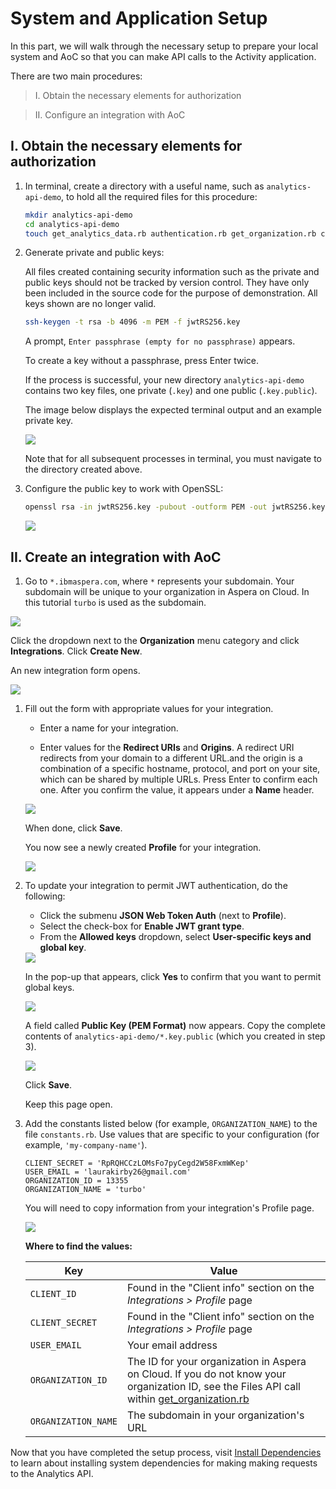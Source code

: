 # System and Application Setup

In this part, we will walk through the necessary setup to prepare your local system and AoC so that you can make API calls to the Activity application.

There are two main procedures:

  > I. Obtain the necessary elements for authorization

  > II. Configure an integration with AoC

## I. Obtain the necessary elements for authorization

1. In terminal, create a directory with a useful name, such as `analytics-api-demo`, to hold all the required files for this procedure:

    ```bash
    mkdir analytics-api-demo
    cd analytics-api-demo
    touch get_analytics_data.rb authentication.rb get_organization.rb constants.rb Gemfile
    ```

1. Generate private and public keys:

    All files created containing security information such as the private and public keys should not be tracked by version control. They have only been included in the source code for the purpose of demonstration. All keys shown are no longer valid.

    ```bash
    ssh-keygen -t rsa -b 4096 -m PEM -f jwtRS256.key
    ```

    A prompt, `Enter passphrase (empty for no passphrase)` appears.

    To create a key without a passphrase, press Enter twice.

    If the process is successful, your new directory `analytics-api-demo` contains two key files, one private (`.key`) and one public (`.key.public`).

    The image below displays the expected terminal output and an example private key.

    <div class="demo-image">
     <img src="images/3-preview-private-key.png"/>
    </div>

   Note that for all subsequent processes in terminal, you must navigate to the directory created above.

1. Configure the public key to work with OpenSSL:

    ```bash
    openssl rsa -in jwtRS256.key -pubout -outform PEM -out jwtRS256.key.pub
    ```

     <div class="demo-image">
       <img src="images/4-configure-jwt-for-openssl.png"/>
     </div>

## II. Create an integration with AoC

1. Go to `*.ibmaspera.com`, where `*` represents your subdomain. Your subdomain will be unique to your organization in Aspera on Cloud. In this tutorial `turbo` is used as the subdomain.

<div class="demo-image">
     <img src="images/5-integrations-create-new.png"/>
    </div>

   Click the dropdown next to the **Organization** menu category and click **Integrations**. Click **Create New**.

   An new integration form opens.

<div class="demo-image">
     <img src="images/6-new-form.png"/>
    </div>

1. Fill out the form with appropriate values for your integration.

   * Enter a name for your integration.

   * Enter values for the **Redirect URIs** and **Origins**. A redirect URI redirects from your domain to a different URL.and the origin is a combination of a specific hostname, protocol, and port on your site, which can be shared by multiple URLs. <!-- Get better examples for this. What does this mean?: "which for the purposes of the Activity API can be any value." --> Press Enter to confirm each one. After you confirm the value, it appears under a **Name** header.

    <div class="demo-image">
     <img src="images/7-new-form-filled-out.png"/>
    </div>

   When done, click **Save**.

   You now see a newly created **Profile** for your integration.

    <div class="demo-image">
     <img src="images/8-profile-details.png"/>
    </div>

1. To update your integration to permit JWT authentication, do the following:
    * Click the submenu **JSON Web Token Auth** (next to **Profile**).
    * Select the check-box for **Enable JWT grant type**.
    * From the **Allowed keys** dropdown, select **User-specific keys and global key**.

    <div class="demo-image">
     <img src="images/11-jwt-selections-continued.png"/>
    </div>

    In the pop-up that appears, click **Yes** to confirm that you want to permit global keys.

    <div class="demo-image">
     <img src="images/12-allow-gloabl-keys.png"/>
    </div>

    A field called **Public Key (PEM Format)** now appears. Copy the complete contents of `analytics-api-demo/*.key.public` (which you created in step 3).

    <div class="demo-image">
     <img src="images/13-copy-public-key.png"/>
    </div>

   Click **Save**.

   Keep this page open.

1. Add the constants listed below (for example, `ORGANIZATION_NAME`) to the file `constants.rb`. Use values that are specific to your configuration (for example, `'my-company-name'`).


   ```CLIENT_ID = BNMWnBP3Rg
   CLIENT_SECRET = 'RpRQHCCzLOMsFo7pyCegd2W58FxmWKep'
   USER_EMAIL = 'laurakirby26@gmail.com'
   ORGANIZATION_ID = 13355
   ORGANIZATION_NAME = 'turbo'
   ```

   You will need to copy information from your integration's Profile page.

   <div class="demo-image">
       <img src="images/15-add-config-data.png"/>
      </div>

    **Where to find the values:**

    | Key | Value |
    | --- | --- |
    | `CLIENT_ID` | Found in the "Client info" section on the *Integrations > Profile* page |
    | `CLIENT_SECRET` | Found in the "Client info" section on the *Integrations > Profile* page |
    | `USER_EMAIL` | Your email address |
    | `ORGANIZATION_ID` | The ID for your organization in Aspera on Cloud. If you do not know your organization ID, see the Files API call within [get_organization.rb](https://github.com/LauraKirby/aspera-ibm-analytics-api/blob/master/analytics-api-demo/get_organization.rb) |
    | `ORGANIZATION_NAME` | The subdomain in your organization's URL |

Now that you have completed the setup process, visit [Install Dependencies](./dependencies.md) to learn about installing system dependencies for making making requests to the Analytics API.
